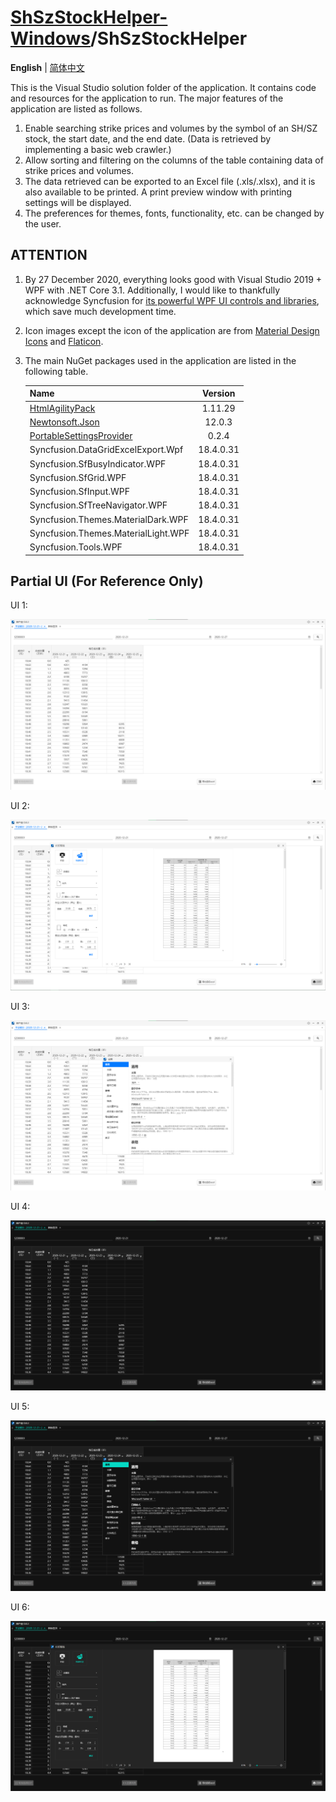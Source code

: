 # [ShSzStockHelper-Windows](https://github.com/ArvinZJC/ShSzStockHelper-Windows)/ShSzStockHelper

**English** | [简体中文](https://github.com/ArvinZJC/ShSzStockHelper-Windows/blob/master/ShSzStockHelper/README-zhCN.md)

This is the Visual Studio solution folder of the application. It contains code and resources for the application to run. The major features of the application are listed as follows.

1. Enable searching strike prices and volumes by the symbol of an SH/SZ stock, the start date, and the end date. (Data is retrieved by implementing a basic web crawler.)
2. Allow sorting and filtering on the columns of the table containing data of strike prices and volumes.
3. The data retrieved can be exported to an Excel file (.xls/.xlsx), and it is also available to be printed. A print preview window with printing settings will be displayed.
4. The preferences for themes, fonts, functionality, etc. can be changed by the user.

## ATTENTION

1. By 27 December 2020, everything looks good with Visual Studio 2019 + WPF with .NET Core 3.1. Additionally, I would like to thankfully acknowledge Syncfusion for [its powerful WPF UI controls and libraries](https://www.syncfusion.com/wpf-ui-controls), which save much development time.
2. Icon images except the icon of the application are from [Material Design Icons](https://material.io/resources/icons/?style=baseline) and [Flaticon](https://www.flaticon.com/).
3. The main NuGet packages used in the application are listed in the following table.

    | Name | Version |
    | :-- | :--: |
    | [HtmlAgilityPack](https://html-agility-pack.net/) | 1.11.29 |
    | [Newtonsoft.Json](https://www.newtonsoft.com/json) | 12.0.3 |
    | [PortableSettingsProvider](https://github.com/Bluegrams/SettingsProviders) | 0.2.4 |
    | Syncfusion.DataGridExcelExport.Wpf | 18.4.0.31 |
    | Syncfusion.SfBusyIndicator.WPF | 18.4.0.31 |
    | Syncfusion.SfGrid.WPF | 18.4.0.31 |
    | Syncfusion.SfInput.WPF | 18.4.0.31 |
    | Syncfusion.SfTreeNavigator.WPF | 18.4.0.31 |
    | Syncfusion.Themes.MaterialDark.WPF | 18.4.0.31 |
    | Syncfusion.Themes.MaterialLight.WPF | 18.4.0.31 |
    | Syncfusion.Tools.WPF | 18.4.0.31 |

## Partial UI (For Reference Only)

UI 1:

![UI1.png](./Images_README/UI1.png)

UI 2:

![UI2.png](./Images_README/UI2.png)

UI 3:

![UI3.png](./Images_README/UI3.png)

UI 4:

![UI4.png](./Images_README/UI4.png)

UI 5:

![UI5.png](./Images_README/UI5.png)

UI 6:

![UI6.png](./Images_README/UI6.png)
